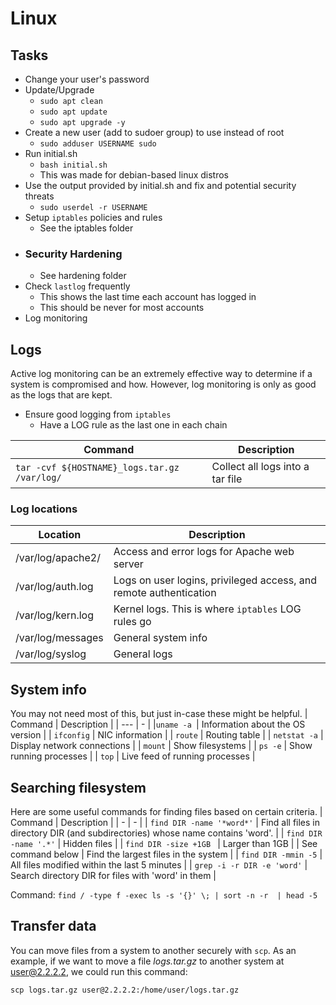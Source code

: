 # Linux

## Tasks
- Change your user's password 
- Update/Upgrade
  - `sudo apt clean`
  - `sudo apt update`
  - `sudo apt upgrade -y`
- Create a new user (add to sudoer group) to use instead of root
  - `sudo adduser USERNAME sudo`
- Run initial.sh 
  - `bash initial.sh`
  - This was made for debian-based linux distros
- Use the output provided by initial.sh and fix and potential security threats 
  - `sudo userdel -r USERNAME`
- Setup `iptables` policies and rules 
  - See the iptables folder
- ### **Security Hardening**
  - See hardening folder
- Check `lastlog` frequently
  - This shows the last time each account has logged in
  - This should be never for most accounts 
- Log monitoring 

## Logs 
Active log monitoring can be an extremely effective way to determine if a system is compromised and how. However, log monitoring is only as good as the logs that are kept. 
- Ensure good logging from `iptables` 
  - Have a LOG rule as the last one in each chain

| Command | Description | 
| --------| --------| 
| `tar -cvf ${HOSTNAME}_logs.tar.gz /var/log/` | Collect all logs into a tar file |

### Log locations 
| Location | Description |
| ---- | ----| 
| /var/log/apache2/ | Access and error logs for Apache web server | 
| /var/log/auth.log | Logs on user logins, privileged access, and remote authentication | 
| /var/log/kern.log | Kernel logs. This is where `iptables` LOG rules go | 
| /var/log/messages | General system info | 
| /var/log/syslog | General logs | 

## System info
You may not need most of this, but just in-case these might be helpful. 
| Command | Description |
| --- | - |
|`uname -a `| Information about the OS version | 
| `ifconfig` | NIC information | 
| `route` | Routing table | 
| `netstat -a` | Display network connections | 
| `mount` | Show filesystems | 
| `ps -e` | Show running processes | 
| `top` | Live feed of running processes | 

## Searching filesystem 
Here are some useful commands for finding files based on certain criteria. 
| Command | Description | 
| - | - | 
| `find DIR -name '*word*'` | Find all files in directory DIR (and subdirectories) whose name contains 'word'. | 
| `find DIR -name '.*'` | Hidden files | 
| `find DIR -size +1GB ` | Larger than 1GB | 
| See command below | Find the largest files in the system | 
| `find DIR -mmin -5` | All files modified within the last 5 minutes | 
| `grep -i -r DIR -e 'word'` | Search directory DIR for files with 'word' in them |  

Command: 
`find / -type f -exec ls -s '{}' \; | sort -n -r 
| head -5`

## Transfer data 
You can move files from a system to another securely with `scp`. As an example, if we want to move a file *logs.tar.gz* to another system at user@2.2.2.2, we could run this command: 

`scp logs.tar.gz user@2.2.2.2:/home/user/logs.tar.gz` 